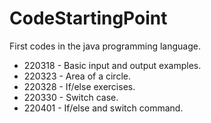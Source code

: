 # CodeStartingPoint
First codes in the java programming language.

+ 220318 - Basic input and output examples.
+ 220323 - Area of a circle.
+ 220328 - If/else exercises.
+ 220330 - Switch case.
+ 220401 - If/else and switch command.
